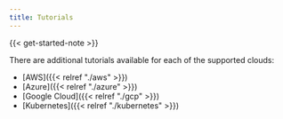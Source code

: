 ```yaml
---
title: Tutorials
---
```


{{< get-started-note >}}

There are additional tutorials available for each of the supported clouds:

* [AWS]({{< relref "./aws" >}})
* [Azure]({{< relref "./azure" >}})
* [Google Cloud]({{< relref "./gcp" >}})
* [Kubernetes]({{< relref "./kubernetes" >}})
